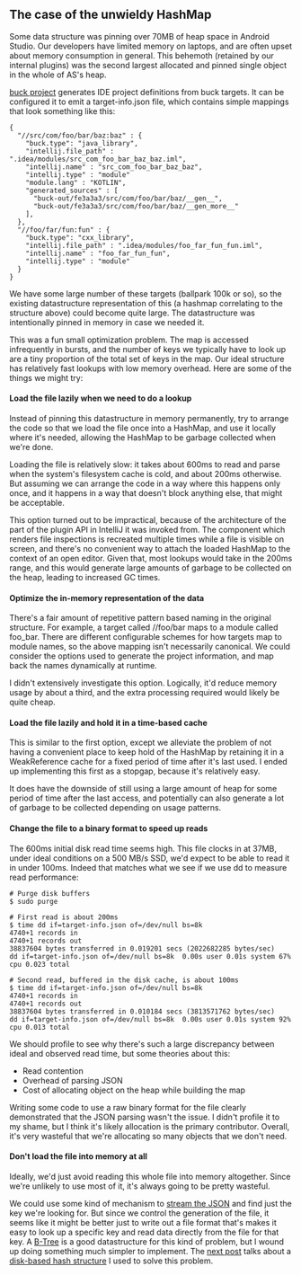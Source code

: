 ## The case of the unwieldy HashMap

Some data structure was pinning over 70MB of heap space in Android Studio. Our developers have limited memory on laptops, and are often upset about memory consumption in general. This behemoth (retained by our internal plugins) was the second largest allocated and pinned single object in the whole of AS's heap.

[buck project](https://buck.build/command/project.html) generates IDE project definitions from buck targets. It can be configured it to emit a target-info.json file, which contains simple mappings that look something like this:

```lang=json
{
  "//src/com/foo/bar/baz:baz" : {
    "buck.type": "java_library",
    "intellij.file_path" : ".idea/modules/src_com_foo_bar_baz_baz.iml",
    "intellij.name" : "src_com_foo_bar_baz_baz",
    "intellij.type" : "module"
    "module.lang" : "KOTLIN",
    "generated_sources" : [ 
      "buck-out/fe3a3a3/src/com/foo/bar/baz/__gen__", 
      "buck-out/fe3a3a3/src/com/foo/bar/baz/__gen_more__" 
    ],
  },
  "//foo/far/fun:fun" : {
    "buck.type": "cxx_library",
    "intellij.file_path" : ".idea/modules/foo_far_fun_fun.iml",
    "intellij.name" : "foo_far_fun_fun",
    "intellij.type" : "module"
  }
}
```

We have some large number of these targets (ballpark 100k or so), so the existing datastructure representation of this (a hashmap correlating to the structure above) could become quite large. The datastructure was intentionally pinned in memory in case we needed it.

This was a fun small optimization problem. The map is accessed infrequently in bursts, and the number of keys we typically have to look up are a tiny proportion of the total set of keys in the map. Our ideal structure has relatively fast lookups with low memory overhead. Here are some of the things we might try:

#### Load the file lazily when we need to do a lookup

Instead of pinning this datastructure in memory permanently, try to arrange the code so that we load the file once into a HashMap, and use it locally where it's needed, allowing the HashMap to be garbage collected when we're done. 

Loading the file is relatively slow: it takes about 600ms to read and parse when the system's filesystem cache is cold, and about 200ms otherwise. But assuming we can arrange the code in a way where this happens only once, and it happens in a way that doesn't block anything else, that might be acceptable. 

This option turned out to be impractical, because of the architecture of the part of the plugin API in IntelliJ it was invoked from. The component which renders file inspections is recreated multiple times while a file is visible on screen, and there's no convenient way to attach the loaded HashMap to the context of an open editor. Given that, most lookups would take in the 200ms range, and this would generate large amounts of garbage to be collected on the heap, leading to increased GC times.

#### Optimize the in-memory representation of the data

There's a fair amount of repetitive pattern based naming in the original structure. For example, a target called //foo/bar maps to a module called foo\_bar. There are different configurable schemes for how targets map to module names, so the above mapping isn't necessarily canonical. We could consider the options used to generate the project information, and map back the names dynamically at runtime. 

I didn't extensively investigate this option. Logically, it'd reduce memory usage by about a third, and the extra processing required would likely be quite cheap.

#### Load the file lazily and hold it in a time-based cache

This is similar to the first option, except we alleviate the problem of not having a convenient place to keep hold of the HashMap by retaining it in a WeakReference cache for a fixed period of time after it's last used. I ended up implementing this first as a stopgap, because it's relatively easy. 

It does have the downside of still using a large amount of heap for some period of time after the last access, and potentially can also generate a lot of garbage to be collected depending on usage patterns.

#### Change the file to a binary format to speed up reads

The 600ms initial disk read time seems high. This file clocks in at 37MB, under ideal conditions on a 500 MB/s SSD, we'd expect to be able to read it in under 100ms. Indeed that matches what we see if we use dd to measure read performance:

```
# Purge disk buffers
$ sudo purge
    
# First read is about 200ms
$ time dd if=target-info.json of=/dev/null bs=8k
4740+1 records in
4740+1 records out
38837604 bytes transferred in 0.019201 secs (2022682285 bytes/sec)
dd if=target-info.json of=/dev/null bs=8k  0.00s user 0.01s system 67% cpu 0.023 total
    
# Second read, buffered in the disk cache, is about 100ms
$ time dd if=target-info.json of=/dev/null bs=8k
4740+1 records in
4740+1 records out
38837604 bytes transferred in 0.010184 secs (3813571762 bytes/sec)
dd if=target-info.json of=/dev/null bs=8k  0.00s user 0.01s system 92% cpu 0.013 total
```

We should profile to see why there's such a large discrepancy between ideal and observed read time, but some theories about this:

*   Read contention
*   Overhead of parsing JSON
*   Cost of allocating object on the heap while building the map

Writing some code to use a raw binary format for the file clearly demonstrated that the JSON parsing wasn't the issue. I didn't profile it to my shame, but I think it's likely allocation is the primary contributor. Overall, it's very wasteful that we're allocating so many objects that we don't need.

#### Don't load the file into memory at all

Ideally, we'd just avoid reading this whole file into memory altogether. Since we're unlikely to use most of it, it's always going to be pretty wasteful. 

We could use some kind of mechanism to [stream the JSON](https://en.wikipedia.org/wiki/JSON_streaming) and find just the key we're looking for. But since we control the generation of the file, it seems like it might be better just to write out a file format that's makes it easy to look up a specific key and read data directly from the file for that key. A [B-Tree](https://en.wikipedia.org/wiki/B-tree) is a good datastructure for this kind of problem, but I wound up doing something much simpler to implement. The [next post](https://blog.dubh.org/2020/10/hashfile-disk-based-hash-structure.html) talks about a [disk-based hash structure](https://blog.dubh.org/2020/10/hashfile-disk-based-hash-structure.html) I used to solve this problem.